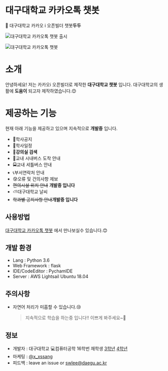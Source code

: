 # 대구대학교 카카오톡 챗봇

💬 대구대학교 카카오 i 오픈빌더 챗봇**두두**

![대구대학교 카카오톡 챗봇 출시](https://github.com/seungwook0417/DU_Kakaotalk_chatbot/blob/main/resource/01.jpg)

![대구대학교 카카오톡 챗봇](https://github.com/seungwook0417/DU_Kakaotalk_chatbot/blob/main/resource/02.gif)
# 소개

안녕하세요!
저는 카카오i 오픈빌더로 제작한 **대구대학교 챗봇** 입니다. 
대구대학교의 생활에 **도움이** 되고자 제작하였습니다.😊

# 제공하는 기능
현재 아래 기능을 제공하고 있으며 지속적으로 **개발중** 입니다. 
- 📢학사공지
- 📅학사일정
- **🏫강의실 검색**
- 🚌교내 시내버스 도착 안내
- 🚍교내 셔틀버스 안내
- 📞부서연락처 안내
- 😰오류 및 건의사항 제보
- ~~편의시설 위치 안내~~ **개발중 입니다**
- ⛅대구대학교 날씨
- ~~학과별 공지사항 안내~~**개발중 입니다**

## 사용방법

 [대구대학교 카카오톡 챗봇](https://pf.kakao.com/_CqHaK/chat) 에서 만나보실수 있습니다.😊

## 개발 환경

- Lang : Python 3.6
- Web Framework : flask
-  IDE/CodeEditor : PychamIDE
- Server : AWS Lightsail Ubuntu 18.04

## 주의사항

- 자연어 처리가 미흡할 수 있습니다.😢
	> 지속적으로 학습을 하는중 입니다!!  이쁘게 봐주세요~🙏

## 정보

- 개발자 : 대구대학교 💻컴퓨터공학 16학번 재학생 [3학년](https://github.com/seungwook0417) [4학년](https://github.com/eogus65121)
- 마케팅 : [@x_xssang](https://www.instagram.com/x_xssang/)
- 피드백 : leave an issue or swlee@daegu.ac.kr
